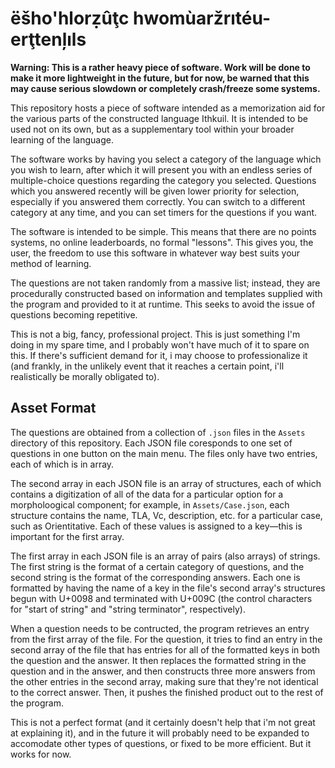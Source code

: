 # ëšho'hlorẓûţc hwomùaržrıtéu-erţtenļıls

**Warning:  This is a rather heavy piece of software.  Work will be done to make it more lightweight in the future, but for now, be warned that this may cause serious slowdown or completely crash/freeze some systems.**

This repository hosts a piece of software intended as a memorization aid for the various parts of the constructed language Ithkuil.  It is intended to be used not on its own, but as a supplementary tool within your broader learning of the language.

The software works by having you select a category of the language which you wish to learn, after which it will present you with an endless series of multiple-choice questions regarding the category you selected.  Questions which you answered recently will be given lower priority for selection, especially if you answered them correctly.  You can switch to a different category at any time, and you can set timers for the questions if you want.

The software is intended to be simple.  This means that there are no points systems, no online leaderboards, no formal "lessons".  This gives you, the user, the freedom to use this software in whatever way best suits your method of learning.

The questions are not taken randomly from a massive list; instead, they are procedurally constructed based on information and templates supplied with the program and provided to it at runtime.  This seeks to avoid the issue of questions becoming repetitive.

This is not a big, fancy, professional project.  This is just something I'm doing in my spare time, and I probably won't have much of it to spare on this.  If there's sufficient demand for it, i may choose to professionalize it (and frankly, in the unlikely event that it reaches a certain point, i'll realistically be morally obligated to).

## Asset Format

The questions are obtained from a collection of `.json` files in the `Assets` directory of this repository.  Each JSON file coresponds to one set of questions in one button on the main menu.  The files only have two entries, each of which is in array.

The second array in each JSON file is an array of structures, each of which contains a digitization of all of the data for a particular option for a morpholoogical component; for example, in `Assets/Case.json`, each structure contains the name, TLA, Vc, description, etc. for a particular case, such as Orientitative.  Each of these values is assigned to a key—this is important for the first array.

The first array in each JSON file is an array of pairs (also arrays) of strings.  The first string is the format of a certain category of questions, and the second string is the format of the corresponding answers.  Each one is formatted by having the name of a key in the file's second array's structures begun with U+0098 and terminated with U+009C (the control characters for "start of string" and "string terminator", respectively).

When a question needs to be contructed, the program retrieves an entry from the first array of the file.  For the question, it tries to find an entry in the second array of the file that has entries for all of the formatted keys in both the question and the answer.  It then replaces the formatted string in the question and in the answer, and then constructs three more answers from the other entries in the second array, making sure that they're not identical to the correct answer.  Then, it pushes the finished product out to the rest of the program.

This is not a perfect format (and it certainly doesn't help that i'm not great at explaining it), and in the future it will probably need to be expanded to accomodate other types of questions, or fixed to be more efficient. But it works for now.
